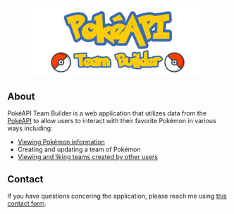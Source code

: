 <p align="center"><a href="https://young-hamlet-32305.herokuapp.com/" target="_blank"><img src="https://github.com/jxsanchez/PokeAPI-Dex/blob/master/public/img/main-logo.png?raw=true" width="400"></a></p>

## About

PokéAPI Team Builder is a web application that utilizes data from the <a href="https://pokeapi.co/" target="blank">PokéAPI</a> to allow users to interact with their favorite Pokémon in various ways including:

- [Viewing Pokémon information](https://young-hamlet-32305.herokuapp.com/pokemon/roserade)
- Creating and updating a team of Pokémon
- [Viewing and liking teams created by other users](https://young-hamlet-32305.herokuapp.com/teams)

## Contact

If you have questions concering the application, please reach me using <a href="https://mysterious-lake-68452.herokuapp.com/#contact" target="blank">this contact form</a>.
